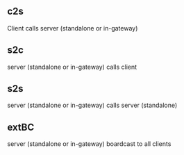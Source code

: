 c2s
---

Client calls server (standalone or in-gateway)

s2c
---

server (standalone or in-gateway) calls client

s2s
---

server (standalone or in-gateway) calls server (standalone)

extBC
-----

server (standalone or in-gateway) boardcast to all clients
